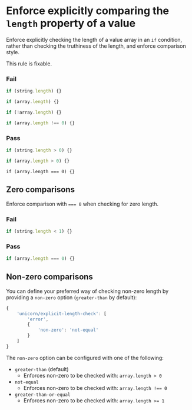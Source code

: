 # Enforce explicitly comparing the `length` property of a value

Enforce explicitly checking the length of a value array in an `if` condition, rather than checking the truthiness of the length, and enforce comparison style.

This rule is fixable.

### Fail

```js
if (string.length) {}
```

```js
if (array.length) {}
```

```js
if (!array.length) {}
```

```js
if (array.length !== 0) {}
```

### Pass

```js
if (string.length > 0) {}
```

```js
if (array.length > 0) {}
```

```
if (array.length === 0) {}
```

## Zero comparisons

Enforce comparison with `=== 0` when checking for zero length.

### Fail

```js
if (string.length < 1) {}
```

### Pass

```js
if (array.length === 0) {}
```


## Non-zero comparisons

You can define your preferred way of checking non-zero length by providing a `non-zero` option (`greater-than` by default):

```js
{
	'unicorn/explicit-length-check': [
		'error',
		{
			'non-zero': 'not-equal'
		}
	]
}
```

The `non-zero` option can be configured with one of the following:

- `greater-than` (default)
	- Enforces non-zero to be checked with: `array.length > 0`
- `not-equal`
	- Enforces non-zero to be checked with: `array.length !== 0`
- `greater-than-or-equal`
	- Enforces non-zero to be checked with: `array.length >= 1`
